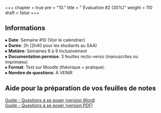+++
chapter = true
pre = "10."
title = " Évaluation #2 (30%)"
weight = 110
draft = false
+++


## Informations

⦁ **Date**:			Semaine #10 (Voir le calendrier)   
⦁ **Durée**:			2h (2h40 pour les étudiants au SAA)  
⦁ **Matière**: 		        Semaines 6 à 9 inclusivement  
⦁ **Documentation permise**: 	3 feuilles recto-verso (manuscrites ou imprimées)  
⦁ **Format**:			Test sur Moodle (théorique + pratique).  
⦁ **Nombre de questions**:	À VENIR


## Aide pour la préparation de vos feuilles de notes

[Guide - Questions à se poser (version Word](./Questions_Feuille_de_notes_Examen2.docx))  
[Guide - Questions à se poser (version PDF](./Questions_Feuille_de_notes_Examen2.pdf))


<!--
## Exercice 6 – Motif avec nombres décroissants par ligne

* Affiche les nombres dans l’ordre décroissant sur chaque ligne.
* Utilise deux boucles `for` imbriquées.
* Ne pas utiliser de chaînes préfabriquées (ex: `"321"`).

**Affichage attendu :**
```
321
21
1
```

## Exercice 7 – Triangle aligné à droite avec nombres croissants

* Utilise les fonctions `print()` et la multiplication de chaînes (`" " * n`).
* Aligne le motif à droite.
* Ne pas utiliser de fonctions avancées comme `rjust()`.


**Affichage attendu :**
```
&nbsp; 1
&nbsp;12
123

```


## Exercice 8 – Triangle inversé avec décalage à gauche

* Utilise deux boucles imbriquées et des espaces (`" "`) pour le décalage.
* Le triangle doit se décaler d’une position à droite à chaque ligne.

**Affichage attendu :**
```
123
&nbsp;12
&nbsp; 1
```


=== SOLUTION===

## Exercice 6: Nombres décroissants sur chaque ligne

**Affichage :**
```

321
21
1
```

**Code :**
```python

for i in range(3, 0, -1):
&nbsp;   for j in range(i, 0, -1):
&nbsp;       print(j, end="")
&nbsp;   print()
```

## Exercice 7: Triangle inversé aligné à droite

**Affichage :**
```
&nbsp; 1
&nbsp;12
123
```

**Code :**
```python
n = 3

for i in range(1, n + 1):
&nbsp;   print(" " * (n - i) + "".join(str(j) for j in range(1, i + 1)))
```


## Exercice 8: Triangle inversé avec espace et décalage

**Affichage :**
```
123
&nbsp;12
&nbsp; 1
```
```python
n = 3

for i in range(n, 0, -1):
&nbsp;   print(" " * (n - i) + "".join(str(j) for j in range(1, i + 1)))
```
-->